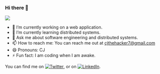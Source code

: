 ### Hi there 👋

<!--
**Chiranjivee/Chiranjivee** is a ✨ _special_ ✨ repository because its `README.md` (this file) appears on your GitHub profile.

Here are some ideas to get you started:

-->
![](https://komarev.com/ghpvc/?username=chiranjivee)

- 🔭  I’m currently working on a web application.
- 🌱  I’m currently learning distributed systems.
- 💬  Ask me about software engineering and distributed systems.
- 📫  How to reach me: You can reach me out at cjthehacker7@gmail.com
- 😄  Pronouns: CJ
- ⚡   Fun fact: I am coding when I am awake.




<!-- Actual text -->

You can find me on [![Twitter][1.2]][1], or on [![LinkedIn][2.2]][2].

<!-- Icons -->

[1.2]: http://i.imgur.com/wWzX9uB.png (twitter icon without padding)
[2.2]: https://raw.githubusercontent.com/MartinHeinz/MartinHeinz/master/linkedin-3-16.png (LinkedIn icon without padding)

<!-- Links to your social media accounts -->

[1]: https://twitter.com/cjthecipher
[2]: https://www.linkedin.com/in/chiranjivee/

